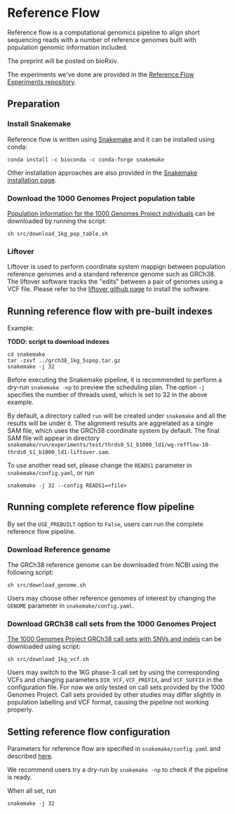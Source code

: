 # Reference Flow

Reference flow is a computational genomics pipeline to align short sequencing 
reads with a number of reference genomes built with population genomic information included.

The preprint will be posted on bioRxiv.

The experiments we've done are provided in the [Reference Flow Experiments repository](https://github.com/langmead-lab/reference_flow-experiments).

## Preparation

### Install Snakemake

Reference flow is written using [Snakemake](https://snakemake.readthedocs.io/en/stable/index.html) and it can be installed using conda:

```
conda install -c bioconda -c conda-forge snakemake
```

Other installation approaches are also provided in the [Snakemake installation page](https://snakemake.readthedocs.io/en/stable/getting_started/installation.html).

### Download the 1000 Genomes Project population table

[Population information for the 1000 Genomes Project individuals](https://www.internationalgenome.org/faq/which-samples-are-you-sequencing/) can be downloaded by running the script:

```
sh src/download_1kg_pop_table.sh
```

### Liftover

Liftover is used to perform coordinate system mappign between population reference genomes and a standard reference genome such as GRCh38. 
The liftover software tracks the "edits" between a pair of genomes using a VCF file.
Please refer to the [liftover github page](https://github.com/alshai/liftover) to install the software.


## Running reference flow with pre-built indexes

Example:

**TODO: script to download indexes**

```
cd snakemake
tar -zxvf ../grch38_1kg_5spop.tar.gz
snakemake -j 32
```

Before executing the Snakemake pipeline, it is recommended to perform a dry-run `snakemake -np` to preview the scheduling plan. The option `-j` specifies the number of threads used, which is set to 32 in the above example.

By default, a directory called `run` will be created under `snakemake` and all the results will be under it. 
The alignment results are aggrelated as a single SAM file, which uses the GRCh38 coordinate system by default.
The final SAM file will appear in directory `snakemake/run/experiments/test/thrds0_S1_b1000_ld1/wg-refflow-10-thrds0_S1_b1000_ld1-liftover.sam`.

To use another read set, please change the `READS1` parameter in `snakemake/config.yaml`, 
or run 

```
snakemake -j 32 --config READS1=<file>
```

## Running complete reference flow pipeline

By set the `USE_PREBUILT` option to `False`, users can run the complete reference flow pipeline.

### Download Reference genome

The GRCh38 reference genome can be downloaded from NCBI using the following script:

```
sh src/download_genome.sh
```

Users may choose other reference genomes of interest by changing the `GENOME` parameter in `snakemake/config.yaml`.

### Download GRCh38 call sets from the 1000 Genomes Project

[The 1000 Genomes Project GRCh38 call sets with SNVs and indels](https://www.internationalgenome.org/announcements/Variant-calls-from-1000-Genomes-Project-data-on-the-GRCh38-reference-assemlby/) can be downloaded using script:

```
sh src/download_1kg_vcf.sh
```

Users may switch to the 1KG phase-3 call set by using the corresponding VCFs and changing parameters `DIR_VCF`, `VCF_PREFIX`, and `VCF_SUFFIX` in the configuration file.
For now we only tested on call sets provided by the 1000 Genomes Project. 
Call sets provided by other studies may differ slightly in population labelling and VCF format, causing the pipeline not working properly.

## Setting reference flow configuration

Parameters for reference flow are specified in `snakemake/config.yaml` and described [here](snakemake/README.md).

We recommend users try a dry-run by `snakemake -np` to check if the pipeline is ready.

When all set, run

```
snakemake -j 32
```
